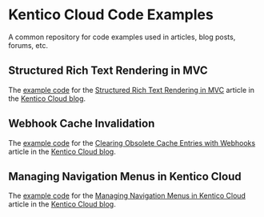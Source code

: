 # Kentico Cloud Code Examples

A common repository for code examples used in articles, blog posts, forums, etc.

## Structured Rich Text Rendering in MVC

The [example code](https://github.com/Kentico/cloud-articles-examples/tree/master/structured-rich-text-mvc) for the [Structured Rich Text Rendering in MVC](https://kenticocloud.com/blog/structured-rich-text-rendering-in-mvc) article in the [Kentico Cloud blog](https://kenticocloud.com/blog).

## Webhook Cache Invalidation

The [example code](https://github.com/Kentico/cloud-articles-examples/tree/master/cloud-example-webhook-cache-invalidation) for the [Clearing Obsolete Cache Entries with Webhooks](https://kenticocloud.com/blog/clearing-obsolete-cache-entries-with-webhooks) article in the [Kentico Cloud blog](https://kenticocloud.com/blog).

## Managing Navigation Menus in Kentico Cloud

The [example code](https://github.com/Kentico/cloud-articles-examples/tree/master/cloud-example-navigation) for the [Managing Navigation Menus in Kentico Cloud](https://kenticocloud.com/blog/managing-navigation-menus-in-kentico-cloud) article in the [Kentico Cloud blog](https://kenticocloud.com/blog).
